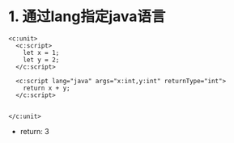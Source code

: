 # 1. 通过lang指定java语言

````xpl
<c:unit>
  <c:script>
    let x = 1;
    let y = 2;
  </c:script>

  <c:script lang="java" args="x:int,y:int" returnType="int">
    return x + y;
  </c:script>


</c:unit>
````

* return: 3
